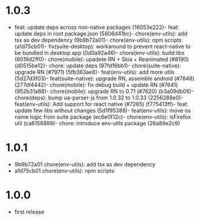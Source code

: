 # 1.0.3

-   feat: update deps across non-native packages (16053e222)- feat: update deps in root package.json (5806d41bc)- chore(env-utils): add tsx as dev dependency (9b9b72a01)- chore(env-utils): npm scripts (a1d75cb01)- fix(suite-desktop): workaround to prevent react-native to be bundled in desktop app (0d0a92a46)- chore(env-utils): build:libs (6019d2ff0)- chore(mobile): upadete RN + Skia + Reanimated (#8190) (d0515be12)- chore: update deps (97fd16bb1)- chore(suite-native): upgrade RN (#7971) (5fb383ae8)- feat(env-utils): add more utils (5d27d3f03)- feat(suite-native): upgrade RN, assemble android (#7848) (277df4442)- chore(mobile): fix debug build + update RN (#7641) (952b31a88)- chore(mobile): upgrade RN to 0.71 (#7620) (b3a09db06)- chore(deps): bump ua-parser-js from 1.0.32 to 1.0.33 (2256288e0)- feat(env-utils): Add support for react native (#7265) (f775413ff)- feat: update few libs without changes (5d1f95388)- feat(env-utils): move os name logic from suite package (ec6e0f12c)- chore(env-utils): isFirefox util (ca6156899)- chore: introduce env-utils package (26a89e2c9)

# 1.0.1

-   9b9b72a01 chore(env-utils): add tsx as dev dependency
-   a1d75cb01 chore(env-utils): npm scripts

# 1.0.0

-   first release
